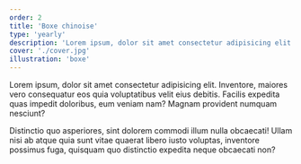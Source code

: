 ```yaml
---
order: 2
title: 'Boxe chinoise'
type: 'yearly'
description: 'Lorem ipsum, dolor sit amet consectetur adipisicing elit. Inventore, maiores vero consequatur'
cover: './cover.jpg'
illustration: 'boxe'
---
```


Lorem ipsum, dolor sit amet consectetur adipisicing elit. Inventore, maiores vero consequatur eos quia voluptatibus velit eius debitis. Facilis expedita quas impedit doloribus, eum veniam nam? Magnam provident numquam nesciunt?

Distinctio quo asperiores, sint dolorem commodi illum nulla obcaecati! Ullam nisi ab atque quia sunt vitae quaerat libero iusto voluptas, inventore possimus fuga, quisquam quo distinctio expedita neque obcaecati non?
